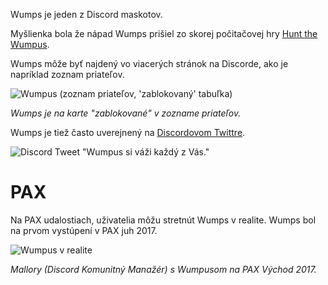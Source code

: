 <!-- TITLE: [SK] Wumps -->

Wumps je jeden z Discord maskotov.

Myšlienka bola že nápad Wumps prišiel zo skorej počitačovej hry [Hunt the Wumpus](https://en.wikipedia.org/wiki/Hunt_the_Wumpus).

Wumps môže byť najdený vo viacerých stránok na Discorde, ako je napríklad zoznam priateľov.

![Wumpus (zoznam priateľov, 'zablokovaný' tabuľka)](https://i.imgur.com/NFg8NKl.jpg)

*Wumps je na karte "zablokované" v zozname priateľov.*

Wumps je tiež často uverejnený na [Discordovom Twittre](https://twitter.com/discordapp).

![Discord Tweet "Wumpus si váži každý z Vás."](https://i.imgur.com/9rsvKZ8.png)

# PAX
Na PAX udalostiach, uživatelia môžu stretnút Wumps v realite. Wumps bol na prvom vystúpení v PAX juh 2017.

![Wumpus v realite](http://i.imgur.com/afGy7sg.jpg?1)

*Mallory (Discord Komunitný Manažér) s Wumpusom na PAX Východ 2017.*